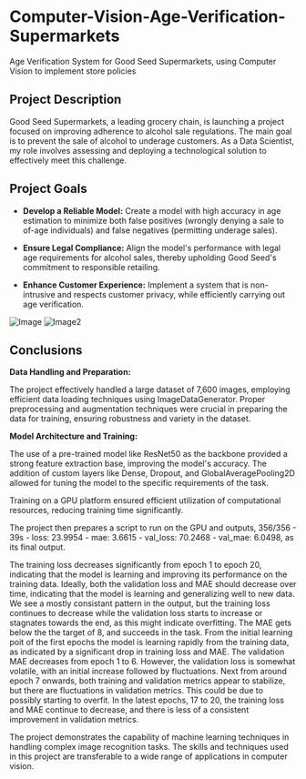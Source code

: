 # Computer-Vision-Age-Verification-Supermarkets
Age Verification System for Good Seed Supermarkets, using Computer Vision to implement store policies

## Project Description
Good Seed Supermarkets, a leading grocery chain, is launching a project focused on improving adherence to alcohol sale regulations. The main goal is to prevent the sale of alcohol to underage customers. As a Data Scientist, my role involves assessing and deploying a technological solution to effectively meet this challenge.

## Project Goals
- **Develop a Reliable Model:** Create a model with high accuracy in age estimation to minimize both false positives (wrongly denying a sale to of-age individuals) and false negatives (permitting underage sales).

- **Ensure Legal Compliance:** Align the model's performance with legal age requirements for alcohol sales, thereby upholding Good Seed's commitment to responsible retailing.

- **Enhance Customer Experience:** Implement a system that is non-intrusive and respects customer privacy, while efficiently carrying out age verification.

![Image](https://github.com/zoeyvero/Computer-Vision-Age-Verification-Supermarkets/blob/main/graphs/age_distr.png)
![Image2](https://github.com/zoeyvero/Computer-Vision-Age-Verification-Supermarkets/blob/main/graphs/sample_img_age_verification.png)

## Conclusions
**Data Handling and Preparation:**

The project effectively handled a large dataset of 7,600 images, employing efficient data loading techniques using ImageDataGenerator. Proper preprocessing and augmentation techniques were crucial in preparing the data for training, ensuring robustness and variety in the dataset.

**Model Architecture and Training:**

The use of a pre-trained model like ResNet50 as the backbone provided a strong feature extraction base, improving the model's accuracy. The addition of custom layers like Dense, Dropout, and GlobalAveragePooling2D allowed for tuning the model to the specific requirements of the task.

Training on a GPU platform ensured efficient utilization of computational resources, reducing training time significantly. 

The project then prepares a script to run on the GPU and outputs, 356/356 - 39s - loss: 23.9954 - mae: 3.6615 - val_loss: 70.2468 - val_mae: 6.0498, as its final output. 

The training loss decreases significantly from epoch 1 to epoch 20, indicating that the model is learning and improving its performance on the training data. Ideally, both the validation loss and MAE should decrease over time, indicating that the model is learning and generalizing well to new data. We see a mostly consistant pattern in the output, but the training loss continues to decrease while the validation loss starts to increase or stagnates towards the end, as this might indicate overfitting. The MAE gets below the the target of 8, and succeeds in the task. From the initial learning poit of the first epochs the model is learning rapidly from the training data, as indicated by a significant drop in training loss and MAE. The validation MAE decreases from epoch 1 to 6. However, the validation loss is somewhat  volatile, with an initial increase followed by fluctuations. Next from around epoch 7 onwards, both training and validation metrics appear to stabilize, but there are fluctuations in validation metrics. This could be due to possibly starting to overfit. In the latest epochs, 17 to 20, the training loss and MAE continue to decrease, and there is less of a consistent improvement in validation metrics.

The project demonstrates the capability of machine learning techniques in handling complex image recognition tasks. The skills and techniques used in this project are transferable to a wide range of applications in computer vision.
